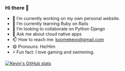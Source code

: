 ### Hi there 👋

- 🔭 I’m currently working on my own personal website.
- 🌱 I’m currently learning Ruby on Rails
- 👯 I’m looking to collaborate on Python Django
- 💬 Ask me about cloud native apps
- 📫 How to reach me: koomekevo@gmail.com
- 😄 Pronouns: He/Him
- ⚡ Fun fact: I love gaming and swimming.

[![Kevin's GitHub stats](https://github-readme-stats.vercel.app/api?username=koomekevo&theme=radical)](https://github.com/koomekevo/github-readme-stats)

